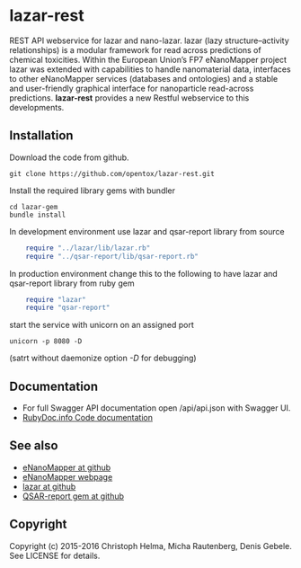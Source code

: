 # lazar-rest

REST API webservice for lazar and nano-lazar.
lazar (lazy structure–activity relationships) is a modular framework for read across predictions of chemical toxicities. Within the European Union’s FP7 eNanoMapper project lazar was extended with capabilities to handle nanomaterial data, interfaces to other eNanoMapper services (databases and ontologies) and a stable and user-friendly graphical interface for nanoparticle read-across predictions. **lazar-rest** provides a new Restful webservice to this developments.

## Installation

Download the code from github.

```
git clone https://github.com/opentox/lazar-rest.git
```
Install the required library gems with bundler
```
cd lazar-gem
bundle install
```

In development environment use lazar and qsar-report library from source

```ruby
    require "../lazar/lib/lazar.rb"
    require "../qsar-report/lib/qsar-report.rb"
```

In production environment change this to the following to have lazar and qsar-report library from ruby gem

```ruby
    require "lazar"
    require "qsar-report"
```

start the service with unicorn on an assigned port
```
unicorn -p 8080 -D
```
(satrt without daemonize option *-D* for debugging)

## Documentation

* For full Swagger API documentation open /api/api.json with Swagger UI.
* [RubyDoc.info Code documentation](http://www.rubydoc.info/gems/lazar-rest)


## See also
* [eNanoMapper at github](https://github.com/enanomapper)
* [eNanoMapper webpage](http://enanomapper.net)
* [lazar at github](https://github.com/opentox/lazar)
* [QSAR-report gem at github](https://github.com/opentox/qsar-report)


## Copyright

Copyright (c) 2015-2016 Christoph Helma, Micha Rautenberg, Denis Gebele. See LICENSE for details.
